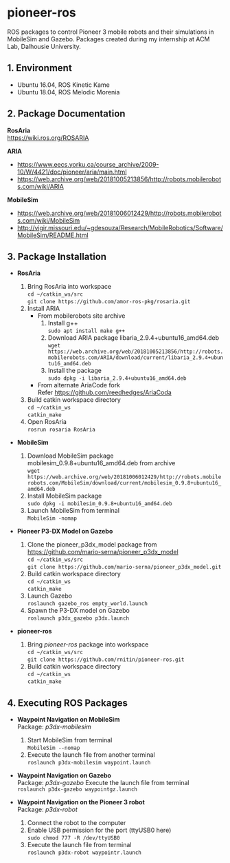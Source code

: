 
# pioneer-ros
ROS packages to control Pioneer 3 mobile robots and their simulations in MobileSim and Gazebo. Packages created during my internship at ACM Lab, Dalhousie University.

## 1. Environment
- Ubuntu 16.04, ROS Kinetic Kame 
- Ubuntu 18.04, ROS Melodic Morenia 
  
## 2. Package Documentation

**RosAria**  
https://wiki.ros.org/ROSARIA 
  
**ARIA**  
- https://www.eecs.yorku.ca/course_archive/2009-10/W/4421/doc/pioneer/aria/main.html 
- https://web.archive.org/web/20181005213856/http://robots.mobilerobots.com/wiki/ARIA 

**MobileSim** 
- https://web.archive.org/web/20181006012429/http://robots.mobilerobots.com/wiki/MobileSim 
- http://vigir.missouri.edu/~gdesouza/Research/MobileRobotics/Software/MobileSim/README.html 

## 3. Package Installation

- **RosAria**  
	1. Bring RosAria into workspace  
    `cd ~/catkin_ws/src`  
    `git clone https://github.com/amor-ros-pkg/rosaria.git`  
  2. Install ARIA   
	  - From mobilerobots site archive  
		  1.  Install g++  
		 `sudo apt install make g++`  
		 2.  Download ARIA package libaria_2.9.4+ubuntu16_amd64.deb
		      `wget https://web.archive.org/web/20181005213856/http://robots.mobilerobots.com/ARIA/download/current/libaria_2.9.4+ubuntu16_amd64.deb`
		 3. Install the package  
		 `sudo dpkg -i libaria_2.9.4+ubuntu16_amd64.deb`
	  - From  alternate AriaCode fork  
	  Refer https://github.com/reedhedges/AriaCoda  
  4. Build catkin workspace directory  
    `cd ~/catkin_ws`  
    `catkin_make`  
  5. Open RosAria  
    `rosrun rosaria RosAria`  
      
- **MobileSim**   
	1. Download MobileSim package  mobilesim_0.9.8+ubuntu16_amd64.deb from archive  
	`wget https://web.archive.org/web/20181006012429/http://robots.mobilerobots.com/MobileSim/download/current/mobilesim_0.9.8+ubuntu16_amd64.deb`  
	2. Install MobileSim package  
	`sudo dpkg -i mobilesim_0.9.8+ubuntu16_amd64.deb`
	3. Launch MobileSim from terminal  
	`MobileSim -nomap`  
	
- **Pioneer P3-DX Model on Gazebo**  
	1.  Clone the pioneer_p3dx_model package from  https://github.com/mario-serna/pioneer_p3dx_model  
	`cd ~/catkin_ws/src`  
	`git clone https://github.com/mario-serna/pioneer_p3dx_model.git`  
	2.  Build catkin workspace directory  
	`cd ~/catkin_ws`  
	`catkin_make`  
	3.  Launch Gazebo  
	`roslaunch gazebo_ros empty_world.launch`  
	4.  Spawn the P3-DX model on Gazebo  
	`roslaunch p3dx_gazebo p3dx.launch`

- **pioneer-ros**  
	1. Bring *pioneer-ros* package into workspace  
    `cd ~/catkin_ws/src`  
    `git clone https://github.com/rnitin/pioneer-ros.git`  
  2. Build catkin workspace directory  
    `cd ~/catkin_ws`  
    `catkin_make`

## 4. Executing ROS Packages
- **Waypoint Navigation on MobileSim**  
	Package: *p3dx-mobilesim*
	1. Start MobileSim from terminal  
	`MobileSim --nomap`  
	2. Execute the launch file from another terminal  
	`roslaunch p3dx-mobilesim waypoint.launch`  

- **Waypoint Navigation on Gazebo**  	
	Package: *p3dx-gazebo*
	Execute the launch file from terminal  
	`roslaunch p3dx-gazebo waypointgz.launch`
	 
- **Waypoint Navigation on the Pioneer 3 robot**  	
	Package: *p3dx-robot*
	1. Connect the robot to the computer
	2. Enable USB permission for the port (ttyUSB0 here)  
	`sudo chmod 777 -R /dev/ttyUSB0`  
	3. Execute the launch file from terminal  
	`roslaunch p3dx-robot waypointr.launch` 
